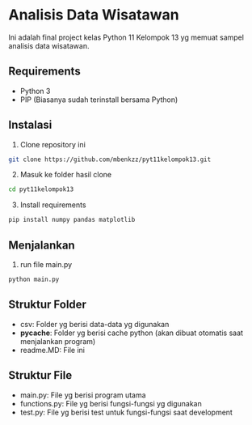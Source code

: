 # Analisis Data Wisatawan

Ini adalah final project kelas Python 11 Kelompok 13 yg memuat sampel analisis data wisatawan.

## Requirements

- Python 3
- PIP (Biasanya sudah terinstall bersama Python)

## Instalasi

1. Clone repository ini
```bash
git clone https://github.com/mbenkzz/pyt11kelompok13.git
```

2. Masuk ke folder hasil clone
```bash
cd pyt11kelompok13
```

3. Install requirements
```bash
pip install numpy pandas matplotlib
```

## Menjalankan

1. run file main.py
```bash
python main.py
```

## Struktur Folder

- csv: Folder yg berisi data-data yg digunakan
- __pycache__: Folder yg berisi cache python (akan dibuat otomatis saat menjalankan program)
- readme.MD: File ini

## Struktur File

- main.py: File yg berisi program utama
- functions.py: File yg berisi fungsi-fungsi yg digunakan
- test.py: File yg berisi test untuk fungsi-fungsi saat development